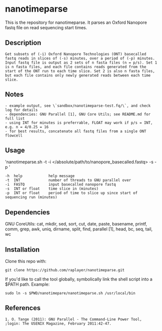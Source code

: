 # nanotimeparse

This is the repository for nanotimeparse. It parses an Oxford Nanopore fastq file on read sequencing start times.

## Description

	Get subsets of (-i) Oxford Nanopore Technologies (ONT) basecalled fastq reads in slices of (-s) minutes, over a period of (-p) minutes. Input fastq file is output as 2 sets of n fasta files (n = p/s). Set 1 is n fasta files, and each file contains reads generated from the start of the ONT run to each time slice. Set 2 is also n fasta files, but each file contains only newly generated reads between each time slice.

## Notes

	- example output, see \`sandbox/nanotimeparse-test.fq/\`, and check log for details
	- dependencies: GNU Parallel [1], GNU Core Utils; see README.md for full list
	- using INT for minutes is preferrable, FLOAT may work if p/s = INT, e.g. n = 4/0.25 = 16
	- for best results, concatenate all fastq files from a single ONT flowcell

## Usage

'nanotimeparse.sh -t <threads> -i </absolute/path/to/nanopore_basecalled.fastq> -s <minutes> -p <minutes>'

	-h	help			help message
	-t	INT				number of threads to GNU parallel over
	-i	FASTQ			input basecalled nanopore fastq
	-s	INT or float	time slice in (minutes)
	-p	INT or float	period of time to slice up since start of sequencing run (minutes)


## Dependencies

GNU CoreUtils: cat, mkdir, sed, sort, cut, date, paste, basename, printf, comm, grep, awk, uniq, dirname, split, find, parallel [1], head, bc, seq, tail, wc


## Installation

Clone this repo with:

`git clone https://github.com/raplayer/nanotimeparse.git`

If you'd like to call the tool globally, symbolically link the shell script into a $PATH path.
Example:

`sudo ln -s $PWD/nanotimepare/nanotimeparse.sh /usr/local/bin`


## References
	1. O. Tange (2011): GNU Parallel - The Command-Line Power Tool, ;login: The USENIX Magazine, February 2011:42-47.

